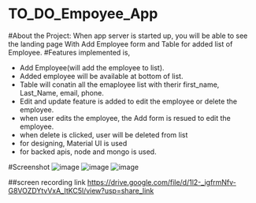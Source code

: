 # TO_DO_Empoyee_App

#About the Project: When app server is started up, you will be able to see the landing page With Add Employee form and Table for added list of Employee.
#Features implemented is, 
- Add Employee(will add the employee to list).
- Added employee will be available at bottom of list.
- Table will conatin all the emaployee list with therir first_name, Last_Name, email, phone.
- Edit and update feature is added to edit the employee or delete the employee.
- when user edits the employee, the Add form is resued to edit the employee.
- when delete is clicked, user will be deleted from list
- for designing, Material UI is used
- for backed apis, node and mongo is used.


#Screenshot
![image](https://github.com/mvibhute92/to-do-react-app/assets/128572795/35b9527e-cab9-4472-aa5b-9d14368ca95e)
![image](https://github.com/mvibhute92/to-do-react-app/assets/128572795/b70c3a6a-c9a4-48e7-b654-cbad089db5d4)
![image](https://github.com/mvibhute92/to-do-react-app/assets/128572795/83ce2a6b-d6e9-45c1-8a70-1f34e93a2b6c)

##screen recording link
https://drive.google.com/file/d/1l2-_igfrmNfv-G8VOZDYtvVxA_ItKC5l/view?usp=share_link

